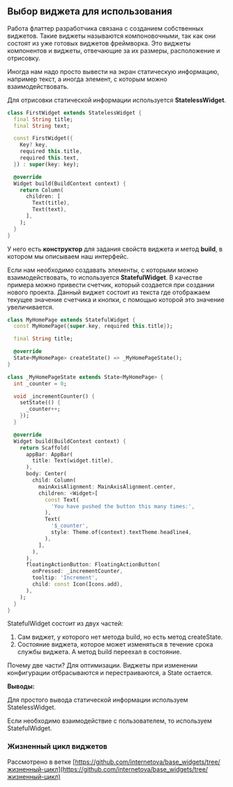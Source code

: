 ##  Выбор виджета для использования

Работа флаттер разработчика связана с созданием собственных виджетов. Такие виджеты называются компоновочными, так как они состоят из уже готовых виджетов фреймворка. Это виджеты компонентов и виджеты, отвечающие за их размеры, расположение и отрисовку.

Иногда нам надо просто вывести на экран статическую информацию, например текст, а иногда элемент, с которым можно взаимодействовать.

Для отрисовки статической информации используется **StatelessWidget**.

```dart
class FirstWidget extends StatelessWidget {
  final String title;
  final String text;

  const FirstWidget({
    Key? key,
    required this.title,
    required this.text,
  }) : super(key: key);

  @override
  Widget build(BuildContext context) {
    return Column(
      children: [
        Text(title),
        Text(text),
      ],
    );
  }
}
```

У него есть **конструктор** для задания свойств виджета и метод **build**, в котором мы описываем наш интерфейс.

Если нам необходимо создавать элементы, с которыми можно взаимодействовать, то используется **StatefulWidget**.  В качестве примера можно привести счетчик, который создается при создании нового проекта.  Данный виджет состоит из текста где отображаем текущее значение счетчика и кнопки, с помощью которой это значение увеличивается.

``` dart
class MyHomePage extends StatefulWidget {
  const MyHomePage({super.key, required this.title});

  final String title;

  @override
  State<MyHomePage> createState() => _MyHomePageState();
}

class _MyHomePageState extends State<MyHomePage> {
  int _counter = 0;

  void _incrementCounter() {
    setState(() {
      _counter++;
    });
  }

  @override
  Widget build(BuildContext context) {
    return Scaffold(
      appBar: AppBar(
        title: Text(widget.title),
      ),
      body: Center(
        child: Column(
          mainAxisAlignment: MainAxisAlignment.center,
          children: <Widget>[
            const Text(
              'You have pushed the button this many times:',
            ),
            Text(
              '$_counter',
              style: Theme.of(context).textTheme.headline4,
            ),
          ],
        ),
      ),
      floatingActionButton: FloatingActionButton(
        onPressed: _incrementCounter,
        tooltip: 'Increment',
        child: const Icon(Icons.add),
      ),
    );
  }
}
```

StatefulWidget состоит из двух частей:
1. Сам виджет, у которого нет метода build, но есть метод createState.
2. Состояние виджета, которое может изменяться в течение срока службы виджета. А метод build переехал в состояние.

Почему две части? Для оптимизации. Виджеты при изменении конфигурации отбрасываются и перестраиваются, а State остается.

**Выводы:**

Для простого вывода статической информации используем StatelessWidget.

Если необходимо взаимодействие с пользователем, то используем StatefulWidget.

### Жизненный цикл виджетов

Рассмотрено в ветке [https://github.com/internetova/base_widgets/tree/жизненный-цикл](https://github.com/internetova/base_widgets/tree/жизненный-цикл)

